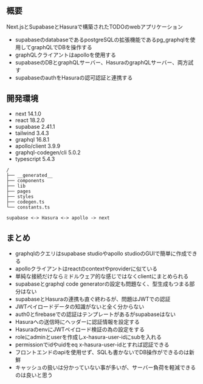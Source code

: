 ## 概要

Next.jsとSupabaseとHasuraで構築されたTODOのwebアプリケーション

- supabaseのdatabaseであるpostgreSQLの拡張機能であるpg_graphqlを使用してgraphQLでDBを操作する
- graphQLクライアントはapolloを使用する
- supabaseのDBとgraphQLサーバー、HasuraのgraphQLサーバー、両方試す
- supabaseのauthをHasuraの認可認証と連携する

## 開発環境

- next 14.1.0
- react 18.2.0
- supabase 2.41.1
- tailwind 3.4.3
- graphql 16.8.1
- apollo/client 3.9.9
- graphql-codegen/cli 5.0.2
- typescript 5.4.3

```text
/ 
├── __generated__
├── components
├── lib
├── pages
├── styles
├── codegen.ts
└── constants.ts

supabase <-> Hasura <-> apollo -> next

```

## まとめ
- graphqlのクエリはsupabase studioやapollo studioのGUIで簡単に作成できる
- apolloクライアントはreactのcontextやproviderに似ている
- 単純な接続だけならミドルウェア的な感じではなくclientにまとめられる
- supabaseとgraphql code generatorの設定も問題なく、型生成もつまる部分はない
- supabaseとHasuraの連携も直ぐ終わるが、問題はJWTでの認証
- JWTペイロードデータの知識がないと全く分からない
- auth0とfirebaseでの認証はテンプレートがあるがsupabaseはない
- Hasuraへの送信時にヘッダーに認証情報を設定する
- HasuraのenvにJWTペイロード検証の為の設定をする
- roleにadminとuserを作成しx-hasura-user-idにsubを入れる
- permissionでidやuidをeq x-hasura-user-idとすれば認証できる
- フロントエンドのapiを使用せず、SQLも書かないでDB操作ができるのは新鮮
- キャッシュの扱いは分かっていない事が多いが、サーバー負荷を軽減できるのは良いと思う



